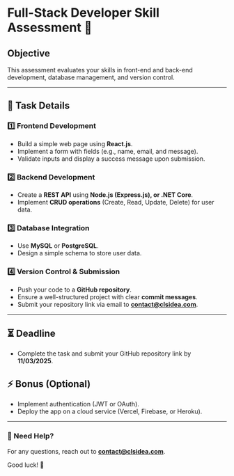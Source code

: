 # Full-Stack Developer Skill Assessment 🚀

## Objective  
This assessment evaluates your skills in front-end and back-end development, database management, and version control.

---

## 📌 Task Details  

### 1️⃣ Frontend Development  
- Build a simple web page using **React.js**.  
- Implement a form with fields (e.g., name, email, and message).  
- Validate inputs and display a success message upon submission.  

### 2️⃣ Backend Development  
- Create a **REST API** using **Node.js (Express.js), or .NET Core**.  
- Implement **CRUD operations** (Create, Read, Update, Delete) for user data.  

### 3️⃣ Database Integration  
- Use **MySQL** or **PostgreSQL**.  
- Design a simple schema to store user data.  

### 4️⃣ Version Control & Submission  
- Push your code to a **GitHub repository**.  
- Ensure a well-structured project with clear **commit messages**.  
- Submit your repository link via email to **contact@clsidea.com**.  

---

## ⏳ Deadline  
- Complete the task and submit your GitHub repository link by **11/03/2025**.  

## ⚡ Bonus (Optional)  
- Implement authentication (JWT or OAuth).  
- Deploy the app on a cloud service (Vercel, Firebase, or Heroku).  

---

### 📩 Need Help?  
For any questions, reach out to **contact@clsidea.com**.  

Good luck! 🚀  
